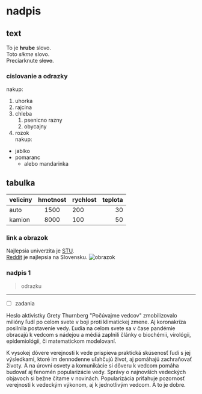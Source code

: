 # nadpis
## text 
To je **hrube** slovo. <br>
Toto _sikme_ slovo. <br>
Preciarknute ~~slovo~~.
### cislovanie a odrazky
nakup:
1. uhorka
2. rajcina
7. chleba
   1. psenicno razny
   8. obycajny
20. rozok <br>
nakup:
* jablko
* pomaranc
  * alebo mandarinka
## tabulka 
| veliciny | hmotnost | rychlost | teplota |
| -------- | :------: | :------- | -------: |
| auto | 1500 | 200 | 30 |
| kamion | 8000 | 100 | 50 |
### link a obrazok 
Najlepsia univerzita je [STU](https://www.stuba.sk/). <br>
[Reddit][1] je najlepsia na Slovensku.
![obrazok](https://www.cukrarskysvet.sk/fotky8077/fotos/_vyr_7713disque-azyme-licorne-blanche.jpg)
### nadpis 1
> odrazku

---
- [ ] zadania 

<p> Heslo aktivistky Grety Thurnberg "Počúvajme vedcov" zmobilizovalo milióny ľudí po celom svete v boji proti klimatickej zmene. Aj koronakríza posilnila postavenie vedy. Ľudia na celom svete sa v čase pandémie obracajú k vedcom s nádejou a médiá zaplnili články o biochémii, virológii, epidemiológii, či matematickom modelovaní. </p>
<p> K vysokej dôvere verejnosti k vede prispieva praktická skúsenosť ľudí s jej výsledkami, ktoré im dennodenne uľahčujú život, aj pomáhajú zachraňovať životy. A na úrovni osvety a komunikácie si dôveru k vedcom pomáha budovať aj fenomén popularizácie vedy. Správy o najnovších vedeckých objavoch si bežne čítame v novinách. Popularizácia priťahuje pozornosť verejnosti k vedeckým výkonom, aj k jednotlivým vedcom. A to je dobre. </p>

[1]: https://github.com/adam-p/markdown-here/wiki/Markdown-Cheatsheet
